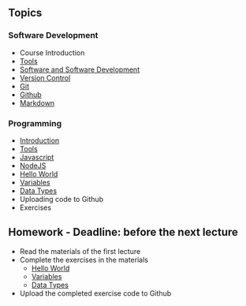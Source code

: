 ## Topics

### Software Development

- Course Introduction
- [Tools](https://github.com/FE-BE-Microdegrees/Subjects/tree/main/Programming-Basics/Topics/Tools/README.md)
- [Software and Software Development](https://github.com/FE-BE-Microdegrees/Subjects/tree/main/Software-Development/Topics/Software/README.md)
- [Version Control](https://github.com/FE-BE-Microdegrees/Subjects/tree/main/Software-Development/Topics/Version-Control/README.md)
- [Git](https://github.com/FE-BE-Microdegrees/Subjects/tree/main/Software-Development/Topics/Git/README.md)
- [Github](https://github.com/FE-BE-Microdegrees/Subjects/tree/main/Software-Development/Topics/Github/README.md)
- [Markdown](https://github.com/FE-BE-Microdegrees/Subjects/tree/main/Software-Development/Topics/Markdown/README.md)

### Programming

- [Introduction](https://github.com/FE-BE-Microdegrees/Subjects/tree/main/Programming-Basics/Topics/Introduction/README.md)
- [Tools](https://github.com/FE-BE-Microdegrees/Subjects/tree/main/Programming-Basics/Topics/Tools/README.md)
- [Javascript](https://github.com/FE-BE-Microdegrees/Subjects/tree/main/Programming-Basics/Topics/Javascript/README.md)
- [NodeJS](https://github.com/FE-BE-Microdegrees/Subjects/tree/main/Programming-Basics/Topics/NodeJS/README.md)
- [Hello World](https://github.com/FE-BE-Microdegrees/Subjects/tree/main/Programming-Basics/Topics/HelloWorld/README.md)
- [Variables](https://github.com/FE-BE-Microdegrees/Subjects/tree/main/Programming-Basics/Topics/Variables/README.md)
- [Data Types](https://github.com/FE-BE-Microdegrees/Subjects/tree/main/Programming-Basics/Topics/Data-Types/README.md)
- Uploading code to Github
- Exercises

## Homework - Deadline: before the next lecture

- Read the materials of the first lecture
- Complete the exercises in the materials
  - [Hello World](https://github.com/FE-BE-Microdegrees/Subjects/tree/main/Programming-Basics/Topics/HelloWorld/README.md#harjutused)
  - [Variables](https://github.com/FE-BE-Microdegrees/Subjects/tree/main/Programming-Basics/Topics/Variables/README.md#harjutused)
  - [Data Types](https://github.com/FE-BE-Microdegrees/Subjects/tree/main/Programming-Basics/Topics/Data-Types/README.md#harjutused)
- Upload the completed exercise code to Github
